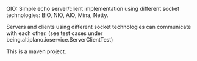 GIO:
Simple echo server/client implementation using different socket technologies: BIO, NIO, AIO, Mina, Netty.

Servers and clients using different socket technologies can communicate with each other. (see test cases under being.altiplano.ioservice.ServerClientTest)

This is a maven project.
